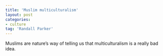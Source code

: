 ```yaml
---
title: 'Muslim multiculturalism'
layout: post
categories:
- culture
tag: 'Randall Parker'
---
```


Muslims are nature’s way of telling us that multiculturalism is a really bad idea.
